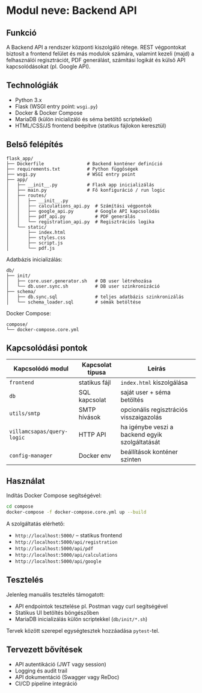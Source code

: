 # Modul neve: Backend API

## Funkció

A Backend API a rendszer központi kiszolgáló rétege. REST végpontokat biztosít a frontend felület és más modulok számára, valamint kezeli (majd) a felhasználói regisztrációt, PDF generálást, számítási logikát és külső API kapcsolódásokat (pl. Google API).

## Technológiák

- Python 3.x
- Flask (WSGI entry point: `wsgi.py`)
- Docker & Docker Compose
- MariaDB (külön inicializáló és séma betöltő scriptekkel)
- HTML/CSS/JS frontend beépítve (statikus fájlokon keresztül)

## Belső felépítés

```
flask_app/
├── Dockerfile                # Backend konténer definíció
├── requirements.txt          # Python függőségek
├── wsgi.py                   # WSGI entry point
├── app/
│   ├── __init__.py           # Flask app inicializálás
│   ├── main.py               # Fő konfiguráció / run logic
│   ├── routes/
│   │   ├── __init__.py
│   │   ├── calculations_api.py  # Számítási végpontok
│   │   ├── google_api.py        # Google API kapcsolódás
│   │   ├── pdf_api.py           # PDF generálás
│   │   └── registration_api.py  # Regisztrációs logika
│   └── static/
│       ├── index.html
│       ├── styles.css
│       ├── script.js
│       └── pdf.js
```

Adatbázis inicializálás:

```
db/
├── init/
│   ├── core.user.generator.sh   # DB user létrehozása
│   └── db.user.sync.sh          # DB user szinkronizáció
├── schema/
│   ├── db.sync.sql              # teljes adatbázis szinkronizálás
│   └── schema_loader.sql        # sémák betöltése
```

Docker Compose:

```
compose/
└── docker-compose.core.yml
```

## Kapcsolódási pontok

| Kapcsolódó modul   | Kapcsolat típusa | Leírás |
|--------------------|------------------|--------|
| `frontend`          | statikus fájl    | `index.html` kiszolgálása |
| `db`                | SQL kapcsolat    | saját user + séma betöltés |
| `utils/smtp`        | SMTP hívások     | opcionális regisztrációs visszaigazolás |
| `villamcsapas/query-logic` | HTTP API | ha igénybe veszi a backend egyik szolgáltatását |
| `config-manager`    | Docker env       | beállítások konténer szinten |

## Használat

Indítás Docker Compose segítségével:
```bash
cd compose
docker-compose -f docker-compose.core.yml up --build
```

A szolgáltatás elérhető:
- `http://localhost:5000/` – statikus frontend
- `http://localhost:5000/api/registration`
- `http://localhost:5000/api/pdf`
- `http://localhost:5000/api/calculations`
- `http://localhost:5000/api/google`

## Tesztelés

Jelenleg manuális tesztelés támogatott:
- API endpointok tesztelése pl. Postman vagy curl segítségével
- Statikus UI betöltés böngészőben
- MariaDB inicializálás külön scriptekkel (`db/init/*.sh`)

Tervek között szerepel egységtesztek hozzáadása `pytest`-tel.

## Tervezett bővítések

- API autentikáció (JWT vagy session)
- Logging és audit trail
- API dokumentáció (Swagger vagy ReDoc)
- CI/CD pipeline integráció
